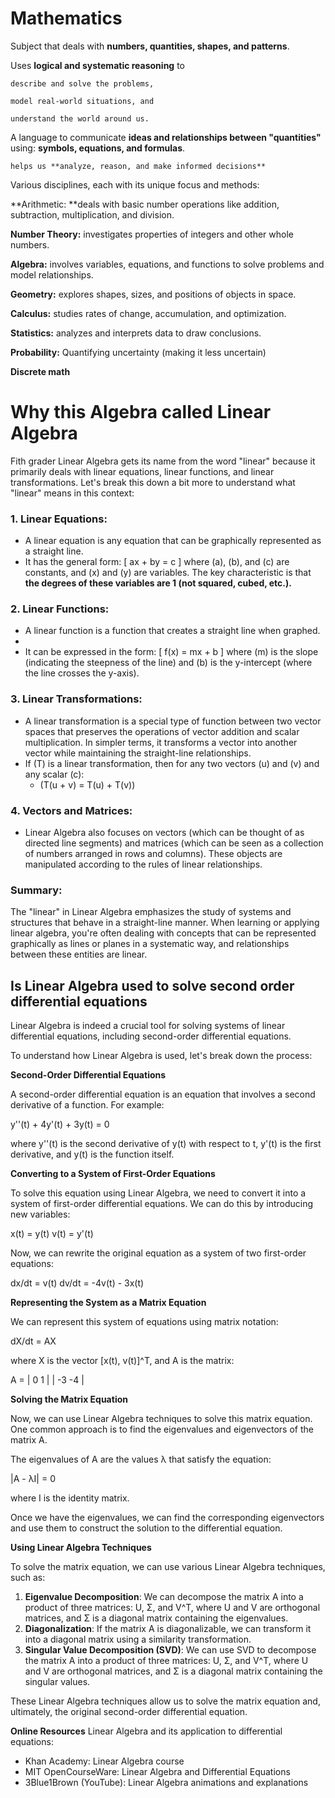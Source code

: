 # Mathematics

Subject that deals with **numbers, quantities, shapes, and patterns**. 

Uses **logical and systematic reasoning** to 

	describe and solve the problems, 
  
	model real-world situations, and 
  
	understand the world around us.
A language to communicate **ideas and relationships between "quantities"** using: 
	**symbols, equations, and formulas**. 

	helps us **analyze, reason, and make informed decisions** 

Various disciplines, each with its unique focus and methods:

**Arithmetic: **deals with basic number operations like addition, subtraction, multiplication, and division.

**Number Theory:** investigates properties of integers and other whole numbers.

**Algebra:** involves variables, equations, and functions to solve problems and model relationships.

**Geometry:** explores shapes, sizes, and positions of objects in space.

**Calculus:** studies rates of change, accumulation, and optimization.

**Statistics:** analyzes and interprets data to draw conclusions.

**Probability:** Quantifying uncertainty (making it less uncertain)

**Discrete math**

# Why this Algebra called Linear Algebra

Fith grader
Linear Algebra gets its name from the word "linear" because it primarily deals with linear equations, linear functions, and linear transformations. Let's break this down a bit more to understand what "linear" means in this context:

### 1. **Linear Equations:**
- A linear equation is any equation that can be graphically represented as a straight line. 
- It has the general form:
  \[
  ax + by = c
  \]
  where \(a\), \(b\), and \(c\) are constants, and \(x\) and \(y\) are variables.
The key characteristic is that **the degrees of these variables are 1 (not squared, cubed, etc.).**

### 2. **Linear Functions:**
- A linear function is a function that creates a straight line when graphed.
-
- It can be expressed in the form:
  \[
  f(x) = mx + b
  \]
  where \(m\) is the slope (indicating the steepness of the line) and \(b\) is the y-intercept (where the line crosses the y-axis).

### 3. **Linear Transformations:**
- A linear transformation is a special type of function between two vector spaces that preserves the operations of vector addition and scalar multiplication. In simpler terms, it transforms a vector into another vector while maintaining the straight-line relationships.
- If \(T\) is a linear transformation, then for any two vectors \(u\) and \(v\) and any scalar \(c\):
  - \(T(u + v) = T(u) + T(v)\)

### 4. **Vectors and Matrices:**
- Linear Algebra also focuses on vectors (which can be thought of as directed line segments) and matrices (which can be seen as a collection of numbers arranged in rows and columns). These objects are manipulated according to the rules of linear relationships.

### Summary:
The "linear" in Linear Algebra emphasizes the study of systems and structures that behave in a straight-line manner. When learning or applying linear algebra, you're often dealing with concepts that can be represented graphically as lines or planes in a systematic way, and relationships between these entities are linear.


## Is Linear Algebra used to solve second order differential equations
Linear Algebra is indeed a crucial tool for solving systems of linear differential equations, including second-order differential equations.

To understand how Linear Algebra is used, let's break down the process:

**Second-Order Differential Equations**

A second-order differential equation is an equation that involves a second derivative of a function. For example:

y''(t) + 4y'(t) + 3y(t) = 0

where y''(t) is the second derivative of y(t) with respect to t, y'(t) is the first derivative, and y(t) is the function itself.

**Converting to a System of First-Order Equations**

To solve this equation using Linear Algebra, we need to convert it into a system of first-order differential equations. We can do this by introducing new variables:

x(t) = y(t)
v(t) = y'(t)

Now, we can rewrite the original equation as a system of two first-order equations:

dx/dt = v(t)
dv/dt = -4v(t) - 3x(t)

**Representing the System as a Matrix Equation**

We can represent this system of equations using matrix notation:

dX/dt = AX

where X is the vector [x(t), v(t)]^T, and A is the matrix:

A = | 0  1 |
    | -3 -4 |

**Solving the Matrix Equation**

Now, we can use Linear Algebra techniques to solve this matrix equation. One common approach is to find the eigenvalues and eigenvectors of the matrix A.

The eigenvalues of A are the values λ that satisfy the equation:

|A - λI| = 0

where I is the identity matrix.

Once we have the eigenvalues, we can find the corresponding eigenvectors and use them to construct the solution to the differential equation.

**Using Linear Algebra Techniques**

To solve the matrix equation, we can use various Linear Algebra techniques, such as:

1. **Eigenvalue Decomposition**: We can decompose the matrix A into a product of three matrices: U, Σ, and V^T, where U and V are orthogonal matrices, and Σ is a diagonal matrix containing the eigenvalues.
2. **Diagonalization**: If the matrix A is diagonalizable, we can transform it into a diagonal matrix using a similarity transformation.
3. **Singular Value Decomposition (SVD)**: We can use SVD to decompose the matrix A into a product of three matrices: U, Σ, and V^T, where U and V are orthogonal matrices, and Σ is a diagonal matrix containing the singular values.

These Linear Algebra techniques allow us to solve the matrix equation and, ultimately, the original second-order differential equation.

**Online Resources**
 Linear Algebra and its application to differential equations:

* Khan Academy: Linear Algebra course
* MIT OpenCourseWare: Linear Algebra and Differential Equations
* 3Blue1Brown (YouTube): Linear Algebra animations and explanations

